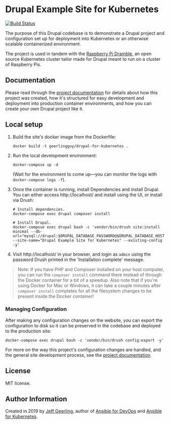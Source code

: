 # Drupal Example Site for Kubernetes

[![Build Status](https://travis-ci.com/geerlingguy/drupal-for-kubernetes.svg?branch=master)](https://travis-ci.com/geerlingguy/drupal-for-kubernetes)

The purpose of this Drupal codebase is to demonstrate a Drupal project and configuration set up for deployment into Kubernetes or an otherwise scalable containerized environment.

The project is used in tandem with the [Raspberry Pi Dramble](http://www.pidramble.com), an open source Kubernetes cluster tailor made for Drupal meant to run on a cluster of Raspberry Pis.

## Documentation

Please read through the [project documentation](docs/README.md) for details about how this project was created, how it's structured for easy development and deployment into production container environments, and how you can create your _own_ Drupal project like it.

## Local setup

  1. Build the site's docker image from the Dockerfile:

     ```
     docker build -t geerlingguy/drupal-for-kubernetes .
     ```

  1. Run the local development environment:

     ```
     docker-compose up -d
     ```

     (Wait for the environment to come up—you can monitor the logs with `docker-compose logs -f`).

  1. Once the container is running, install Dependencies and install Drupal. You can either access http://localhost/ and install using the UI, or install via Drush:

     ```
     # Install dependencies.
     docker-compose exec drupal composer install

     # Install Drupal.
     docker-compose exec drupal bash -c 'vendor/bin/drush site:install minimal --db-url="mysql://drupal:$DRUPAL_DATABASE_PASSWORD@$DRUPAL_DATABASE_HOST/drupal" --site-name="Drupal Example Site for Kubernetes" --existing-config -y'
     ```

  1. Visit http://localhost/ in your browser, and login as `admin` using the password Drush printed in the 'Installation complete' message.

> Note: If you have PHP and Composer installed on your host computer, you can run the `composer install` command there instead of through the Docker container for a bit of a speedup. Also note that if you're using Docker for Mac or Windows, it can take a couple minutes after `composer install` completes for all the filesystem changes to be present inside the Docker container!

### Managing Configuration

After making any configuration changes on the website, you can export the configuration to disk so it can be preserved in the codebase and deployed to the production site:

    docker-compose exec drupal bash -c 'vendor/bin/drush config:export -y'

For more on the way this project's configuration changes are handled, and the general site development process, see the [project documentation](docs/README.md).

## License

MIT license.

## Author Information

Created in 2019 by [Jeff Geerling](https://www.jeffgeerling.com/), author of [Ansible for DevOps](https://www.ansiblefordevops.com/) and [Ansible for Kubernetes](https://www.ansibleforkubernetes.com).
